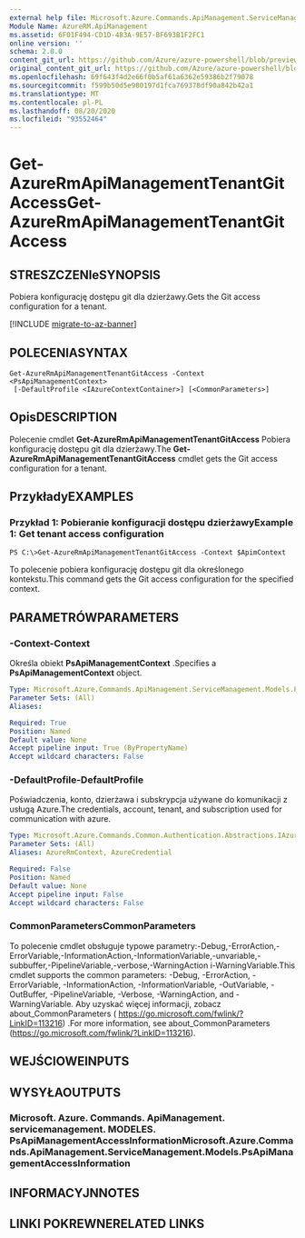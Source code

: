 ```yaml
---
external help file: Microsoft.Azure.Commands.ApiManagement.ServiceManagement.dll-Help.xml
Module Name: AzureRM.ApiManagement
ms.assetid: 6F01F494-CD1D-483A-9E57-BF693B1F2FC1
online version: ''
schema: 2.0.0
content_git_url: https://github.com/Azure/azure-powershell/blob/preview/src/ResourceManager/ApiManagement/Commands.ApiManagement/help/Get-AzureRmApiManagementTenantGitAccess.md
original_content_git_url: https://github.com/Azure/azure-powershell/blob/preview/src/ResourceManager/ApiManagement/Commands.ApiManagement/help/Get-AzureRmApiManagementTenantGitAccess.md
ms.openlocfilehash: 69f643f4d2e66f0b5af61a6362e59386b2f79078
ms.sourcegitcommit: f599b50d5e980197d1fca769378df90a842b42a1
ms.translationtype: MT
ms.contentlocale: pl-PL
ms.lasthandoff: 08/20/2020
ms.locfileid: "93552464"
---
```

# <span data-ttu-id="e224a-101">Get-AzureRmApiManagementTenantGitAccess</span><span class="sxs-lookup"><span data-stu-id="e224a-101">Get-AzureRmApiManagementTenantGitAccess</span></span>

## <span data-ttu-id="e224a-102">STRESZCZENIe</span><span class="sxs-lookup"><span data-stu-id="e224a-102">SYNOPSIS</span></span>
<span data-ttu-id="e224a-103">Pobiera konfigurację dostępu git dla dzierżawy.</span><span class="sxs-lookup"><span data-stu-id="e224a-103">Gets the Git access configuration for a tenant.</span></span>

[!INCLUDE [migrate-to-az-banner](../../includes/migrate-to-az-banner.md)]

## <span data-ttu-id="e224a-104">POLECENIA</span><span class="sxs-lookup"><span data-stu-id="e224a-104">SYNTAX</span></span>

```
Get-AzureRmApiManagementTenantGitAccess -Context <PsApiManagementContext>
 [-DefaultProfile <IAzureContextContainer>] [<CommonParameters>]
```

## <span data-ttu-id="e224a-105">Opis</span><span class="sxs-lookup"><span data-stu-id="e224a-105">DESCRIPTION</span></span>
<span data-ttu-id="e224a-106">Polecenie cmdlet **Get-AzureRmApiManagementTenantGitAccess** Pobiera konfigurację dostępu git dla dzierżawy.</span><span class="sxs-lookup"><span data-stu-id="e224a-106">The **Get-AzureRmApiManagementTenantGitAccess** cmdlet gets the Git access configuration for a tenant.</span></span>

## <span data-ttu-id="e224a-107">Przykłady</span><span class="sxs-lookup"><span data-stu-id="e224a-107">EXAMPLES</span></span>

### <span data-ttu-id="e224a-108">Przykład 1: Pobieranie konfiguracji dostępu dzierżawy</span><span class="sxs-lookup"><span data-stu-id="e224a-108">Example 1: Get tenant access configuration</span></span>
```
PS C:\>Get-AzureRmApiManagementTenantGitAccess -Context $ApimContext
```

<span data-ttu-id="e224a-109">To polecenie pobiera konfigurację dostępu git dla określonego kontekstu.</span><span class="sxs-lookup"><span data-stu-id="e224a-109">This command gets the Git access configuration for the specified context.</span></span>

## <span data-ttu-id="e224a-110">PARAMETRÓW</span><span class="sxs-lookup"><span data-stu-id="e224a-110">PARAMETERS</span></span>

### <span data-ttu-id="e224a-111">-Context</span><span class="sxs-lookup"><span data-stu-id="e224a-111">-Context</span></span>
<span data-ttu-id="e224a-112">Określa obiekt **PsApiManagementContext** .</span><span class="sxs-lookup"><span data-stu-id="e224a-112">Specifies a **PsApiManagementContext** object.</span></span>

```yaml
Type: Microsoft.Azure.Commands.ApiManagement.ServiceManagement.Models.PsApiManagementContext
Parameter Sets: (All)
Aliases: 

Required: True
Position: Named
Default value: None
Accept pipeline input: True (ByPropertyName)
Accept wildcard characters: False
```

### <span data-ttu-id="e224a-113">-DefaultProfile</span><span class="sxs-lookup"><span data-stu-id="e224a-113">-DefaultProfile</span></span>
<span data-ttu-id="e224a-114">Poświadczenia, konto, dzierżawa i subskrypcja używane do komunikacji z usługą Azure.</span><span class="sxs-lookup"><span data-stu-id="e224a-114">The credentials, account, tenant, and subscription used for communication with azure.</span></span>

```yaml
Type: Microsoft.Azure.Commands.Common.Authentication.Abstractions.IAzureContextContainer
Parameter Sets: (All)
Aliases: AzureRmContext, AzureCredential

Required: False
Position: Named
Default value: None
Accept pipeline input: False
Accept wildcard characters: False
```

### <span data-ttu-id="e224a-115">CommonParameters</span><span class="sxs-lookup"><span data-stu-id="e224a-115">CommonParameters</span></span>
<span data-ttu-id="e224a-116">To polecenie cmdlet obsługuje typowe parametry:-Debug,-ErrorAction,-ErrorVariable,-InformationAction,-InformationVariable,-unvariable,-subbuffer,-PipelineVariable,-verbose,-WarningAction i-WarningVariable.</span><span class="sxs-lookup"><span data-stu-id="e224a-116">This cmdlet supports the common parameters: -Debug, -ErrorAction, -ErrorVariable, -InformationAction, -InformationVariable, -OutVariable, -OutBuffer, -PipelineVariable, -Verbose, -WarningAction, and -WarningVariable.</span></span> <span data-ttu-id="e224a-117">Aby uzyskać więcej informacji, zobacz about_CommonParameters ( https://go.microsoft.com/fwlink/?LinkID=113216) .</span><span class="sxs-lookup"><span data-stu-id="e224a-117">For more information, see about_CommonParameters (https://go.microsoft.com/fwlink/?LinkID=113216).</span></span>

## <span data-ttu-id="e224a-118">WEJŚCIOWE</span><span class="sxs-lookup"><span data-stu-id="e224a-118">INPUTS</span></span>

## <span data-ttu-id="e224a-119">WYSYŁA</span><span class="sxs-lookup"><span data-stu-id="e224a-119">OUTPUTS</span></span>

### <span data-ttu-id="e224a-120">Microsoft. Azure. Commands. ApiManagement. servicemanagement. MODELES. PsApiManagementAccessInformation</span><span class="sxs-lookup"><span data-stu-id="e224a-120">Microsoft.Azure.Commands.ApiManagement.ServiceManagement.Models.PsApiManagementAccessInformation</span></span>

## <span data-ttu-id="e224a-121">INFORMACYJN</span><span class="sxs-lookup"><span data-stu-id="e224a-121">NOTES</span></span>

## <span data-ttu-id="e224a-122">LINKI POKREWNE</span><span class="sxs-lookup"><span data-stu-id="e224a-122">RELATED LINKS</span></span>

